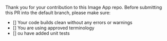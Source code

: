 Thank you for your contribution to this Image App repo.
Before submitting this PR into the default branch, please make sure:

- [] Your code builds clean without any errors or warnings
- [] You are using approved terminology
- [] ou have added unit tests